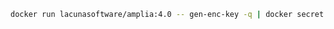 ﻿```sh
docker run lacunasoftware/amplia:4.0 -- gen-enc-key -q | docker secret create amplia_encryption_key -
```
